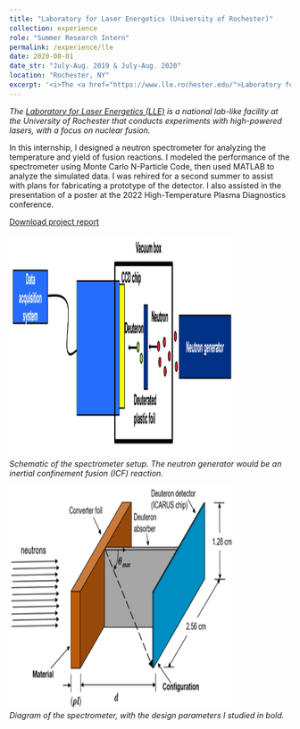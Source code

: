 ```yaml
---
title: "Laboratory for Laser Energetics (University of Rochester)"
collection: experience
role: "Summer Research Intern"
permalink: /experience/lle
date: 2020-08-01
date_str: "July-Aug. 2019 & July-Aug. 2020"
location: "Rochester, NY"
excerpt: '<i>The <a href="https://www.lle.rochester.edu/">Laboratory for Laser Energetics (LLE)</a> is a national lab-like facility at the University of Rochester that conducts experiments with high-powered lasers, with a focus on nuclear fusion.</i><br><br>In this internship, I designed a neutron spectrometer for analyzing the temperature and yield of fusion reactions.'
---
```


<i>The <a href="https://www.lle.rochester.edu/">Laboratory for Laser Energetics (LLE)</a> is a national lab-like facility at the University of Rochester that conducts experiments with high-powered lasers, with a focus on nuclear fusion.</i>

In this internship, I designed a neutron spectrometer for analyzing the temperature and yield of fusion reactions. I modeled the performance of the spectrometer using Monte Carlo N-Particle Code, then used MATLAB to analyze the simulated data. I was rehired for a second summer to assist with plans for fabricating a prototype of the detector. I also assisted in the presentation of a poster at the 2022 High-Temperature Plasma Diagnostics conference.

<a href='https://henry-berger.github.io/files/lle_report.pdf'>Download project report</a>

<p>
<img src="../images/lle_schematic.png" alt="Schematic of the spectrometer" height="400" width="400"><br>
<em>Schematic of the spectrometer setup. The neutron generator would be an inertial confinement fusion (ICF) reaction.</em>
</p>
<p>
<img src="../images/LLE_diagram.png" alt="Diagram of the spectrometer" height="400" width="400"><br>
<em>Diagram of the spectrometer, with the design parameters I studied in bold.</em>
</p>
